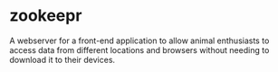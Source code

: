# zookeepr
A webserver for a front-end application to allow animal enthusiasts to access data from different locations and browsers without needing to download it to their devices.
